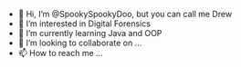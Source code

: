 - 👋 Hi, I’m @SpookySpookyDoo, but you can call me Drew
- 👀 I’m interested in Digital Forensics 
- 🌱 I’m currently learning Java and OOP
- 💞️ I’m looking to collaborate on ...
- 📫 How to reach me ...

<!---
SpookySpookyDoo/SpookySpookyDoo is a ✨ special ✨ repository because its `README.md` (this file) appears on your GitHub profile.
You can click the Preview link to take a look at your changes.
--->
